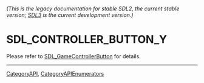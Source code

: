 ###### (This is the legacy documentation for stable SDL2, the current stable version; [SDL3](https://wiki.libsdl.org/SDL3/) is the current development version.)
# SDL_CONTROLLER_BUTTON_Y

Please refer to [SDL_GameControllerButton](SDL_GameControllerButton) for details.

----
[CategoryAPI](CategoryAPI), [CategoryAPIEnumerators](CategoryAPIEnumerators)

